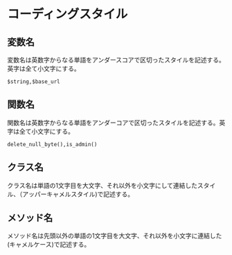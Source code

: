 # コーディングスタイル

## 変数名

変数名は英数字からなる単語をアンダースコアで区切ったスタイルを記述する。英字は全て小文字にする。

`⁠$string,$base_url`  

  

## 関数名

関数名は英数字からなる単語をアンダーコアで区切ったスタイルを記述する。英字は全て小文字にする。

`delete_null_byte(),is_admin()`

  

## クラス名

クラス名は単語の1文字目を大文字、それ以外を小文字にして連結したスタイル、（アッパーキャメルスタイル)で記述する。

  

## メソッド名

メソッド名は先頭以外の単語の1文字目を大文字、それ以外を小文字に連結した(キャメルケース)で記述する。
